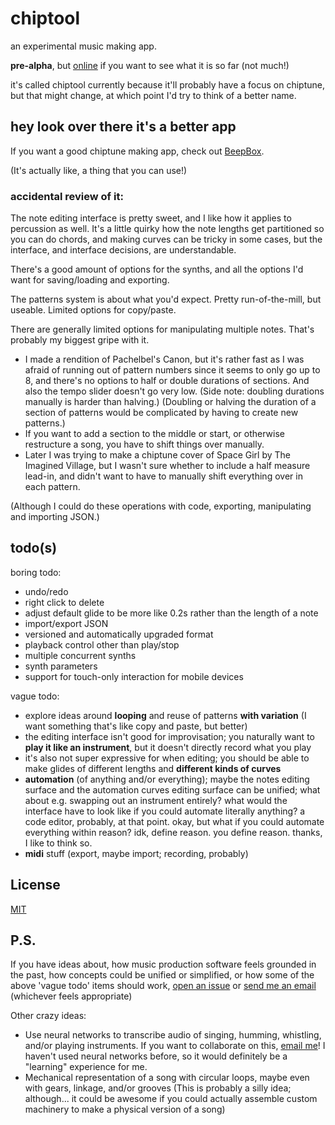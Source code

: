 # chiptool

an experimental music making app.

**pre-alpha**, but [online](http://1j01.github.io/chiptool/)
if you want to see what it is so far (not much!)

it's called chiptool currently because it'll probably have a focus on chiptune,
but that might change, at which point I'd try to think of a better name.


## hey look over there it's a better app

If you want a good chiptune making app, check out [BeepBox](http://beepbox.co).

(It's actually like, a thing that you can use!)

### accidental review of it:

The note editing interface is pretty sweet,
and I like how it applies to percussion as well.
It's a little quirky how the note lengths get partitioned so you can do chords,
and making curves can be tricky in some cases,
but the interface, and interface decisions, are understandable.

There's a good amount of options for the synths,
and all the options I'd want for saving/loading and exporting.

The patterns system is about what you'd expect.
Pretty run-of-the-mill, but useable.
Limited options for copy/paste.

There are generally limited options for manipulating multiple notes.
That's probably my biggest gripe with it.
* I made a rendition of Pachelbel's Canon,
but it's rather fast as I was afraid of running out of pattern numbers since it seems to only go up to 8,
and there's no options to half or double durations of sections.
And also the tempo slider doesn't go very low.
(Side note: doubling durations manually is harder than halving.)
(Doubling or halving the duration of a section of patterns would be complicated by having to create new patterns.)
* If you want to add a section to the middle or start,
or otherwise restructure a song,
you have to shift things over manually.
* Later I was trying to make a chiptune cover of Space Girl by The Imagined Village,
but I wasn't sure whether to include a half measure lead-in,
and didn't want to have to manually shift everything over in each pattern.

(Although I could do these operations with code, exporting, manipulating and importing JSON.)


## todo(s)

boring todo:

* undo/redo
* right click to delete
* adjust default glide to be more like 0.2s rather than the length of a note
* import/export JSON
* versioned and automatically upgraded format
* playback control other than play/stop
* multiple concurrent synths
* synth parameters
* support for touch-only interaction for mobile devices

vague todo:

* explore ideas around **looping** and reuse of patterns **with variation**
(I want something that's like copy and paste, but better)
* the editing interface isn't good for improvisation;
you naturally want to **play it like an instrument**,
but it doesn't directly record what you play
* it's also not super expressive for when editing;
you should be able to make glides of different lengths and **different kinds of curves**
* **automation** (of anything and/or everything);
maybe the notes editing surface and the automation curves editing surface can be unified;
what about e.g. swapping out an instrument entirely?
what would the interface have to look like if you could automate literally anything?
a code editor, probably, at that point.
okay, but what if you could automate everything within reason?
idk, define reason.
you define reason.
thanks, I like to think so.
* **midi** stuff (export, maybe import; recording, probably)


## License

[MIT](./LICENSE)


## P.S.

If you have ideas about,
how music production software feels grounded in the past,
how concepts could be unified or simplified,
or how some of the above 'vague todo' items should work,
[open an issue][] or [send me an email][email me]
(whichever feels appropriate)

Other crazy ideas:
* Use neural networks to transcribe audio of singing, humming, whistling, and/or playing instruments.
If you want to collaborate on this, [email me][]!
I haven't used neural networks before, so it would definitely be a "learning" experience for me.
* Mechanical representation of a song with circular loops, maybe even with gears, linkage, and/or grooves
(This is probably a silly idea; although... it could be awesome if you could actually assemble custom machinery to make a physical version of a song)

[open an issue]: https://github.com/1j01/chiptool/issues
[email me]: mailto:isaiahodhner@gmail.com
